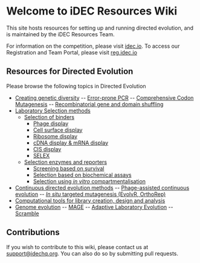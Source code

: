 # Welcome to iDEC Resources Wiki

This site hosts resources for setting up and running directed evolution, and is maintained by the iDEC Resources Team.

For information on the competition, please visit [idec.io](https://idec.io).
To access our Registration and Team Portal, please visit [reg.idec.io](https://reg.idec.io)

## Resources for Directed Evolution

Please browse the following topics in Directed Evolution

- [Creating genetic diversity](genetic_diversity.md)
-- [Error-prone PCR](epPCR.md)
-- [Comprehensive Codon Mutagenesis](CCM.md)
-- [Recombinatorial gene and domain shuffling](gene_shuttling.md)
- [Laboratory Selection methods](lab_selection_methods.md)
  - [Selection of binders](binders.md)
    - [Phage display](phage_display.md)
    - [Cell surface display](FACS_FADS.md)
    - [Ribosome display](ribodisplay.md)
    - [cDNA display & mRNA display](mRNAdisplay.md)
    - [CIS display](cisdisplay.md)
    - [SELEX](selex.md)
  - [Selection enzymes and reporters](enzymes.md)
    - [Screening based on survival](survival.md) 
    - [Selection based on biochemical assays](biochem.md)
    - [Selection using *in vitro* compartmentalisation](CBL.md)
- [Continuous directed evolution methods](cont_de_methods.md)
-- [Phage-assisted continuous evolution](PACE_PANCE.md)
-- [*In situ* targeted mutagenesis (EvolvR, OrthoRep)](insitu_mut.md)
- [Computational tools for library creation, design and analysis](computation_tools.md)
- [Genome evolution](ggenome_evolution.md)
-- [MAGE](mage.md)
-- [Adaptive Laboratory Evolution](ALE.md)
-- [Scramble](scramble.md)

## Contributions
If you wish to contribute to this wiki, please contact us at [support@idechq.org](mailto:support@idechq.org).
You can also do so by submitting pull requests.
